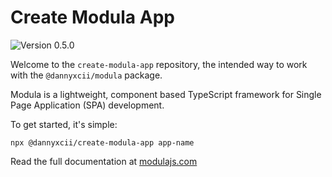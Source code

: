# Create Modula App

<!-- Version Badge -->
<img src="https://img.shields.io/badge/Version-0.5.0-blue" alt="Version 0.5.0">

Welcome to the `create-modula-app` repository, the intended way to work with the `@dannyxcii/modula` package.

Modula is a lightweight, component based TypeScript framework for Single Page Application (SPA) development.

To get started, it's simple:

```shell
npx @dannyxcii/create-modula-app app-name
```

Read the full documentation at [modulajs.com](https://modulajs.com)
